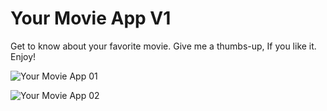 # Your Movie App V1
 Get to know about your favorite movie. Give me a thumbs-up, If you like it. Enjoy!
 
 ![Your Movie App 01](https://user-images.githubusercontent.com/43209917/133239827-78a17a01-0777-4e0f-bb52-59b168a32e8e.png)
 
![Your Movie App 02](https://user-images.githubusercontent.com/43209917/133239867-0e9dd1f3-d8d7-4715-b463-f0703b715d75.png)

